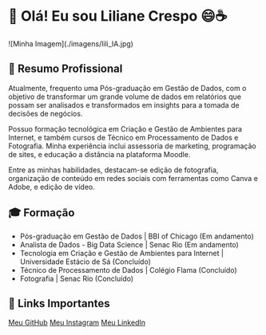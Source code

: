 

<div class="container">
    <h1>👋 Olá! Eu sou Liliane Crespo  😄☕</h1>
    <p></p>      
    ![Minha Imagem](./imagens/lili_IA.jpg)
 <!--   <p>📱 <strong>Telefone:</strong> (21) 9.9195.0568</p>
    <p>📧 <strong>Email:</strong> <a href="mailto:lilianecrespo@gmail.com">lilianecrespo@gmail.com</a></p>
    <p>🔗 <strong>LinkedIn:</strong> <a href="https://linkedin.com/in/lilianecrespo" target="_blank">linkedin.com/in/lilianecrespo</a></p>-->
    

  <h2>💼 Resumo Profissional</h2>
            <p>Atualmente, frequento uma Pós-graduação em Gestão de Dados, com o objetivo de transformar um grande volume de dados em relatórios que possam ser analisados e transformados em insights para a tomada de decisões de negócios.</p>
            <p>Possuo formação tecnológica em Criação e Gestão de Ambientes para Internet, e também cursos de Técnico em Processamento de Dados e Fotografia. Minha experiência inclui assessoria de marketing, programação de sites, e educação a distância na plataforma Moodle.</p>
    <p>Entre as minhas habilidades, destacam-se edição de fotografia, organização de conteúdo em redes sociais com ferramentas como Canva e Adobe, e edição de vídeo.</p>
    
   <h2>🎓 Formação</h2>
    <ul>
        <li>Pós-graduação em Gestão de Dados | BBI of Chicago (Em andamento)</li>
        <li>Analista de Dados - Big Data Science | Senac Rio (Em andamento)</li>
        <li>Tecnologia em Criação e Gestão de Ambientes para Internet | Universidade Estácio de Sá (Concluído)</li>
        <li>Técnico de Processamento de Dados | Colégio Flama (Concluído)</li>
        <li>Fotografia | Senac Rio (Concluído)</li>
    </ul>

   <h2>🔗 Links Importantes</h2>
    <a href="https://github.com/lilianecrespo" class="button" target="_blank">Meu GitHub</a>
    <a href="https://instagram.com/lilianecrespofotografia" class="button" target="_blank">Meu Instagram</a>
    <a href="https://linkedin.com/in/lilianecrespo" class="button" target="_blank">Meu LinkedIn</a>





<!-- LilianeCrespo/LilianeCrespo** is a ✨ _special_ ✨ repository because its `README.md` (this file) appears on your GitHub profile.

Here are some ideas to get you started:

- 🔭 I’m currently working on ...
- 🌱 I’m currently learning ...
- 👯 I’m looking to collaborate on ...
- 🤔 I’m looking for help with ...
- 💬 Ask me about ...
- 📫 How to reach me: ...
- 😄 Pronouns: ...
- ⚡ Fun fact: ...
https://github.com/hideraldus13/github-emoji
-->
